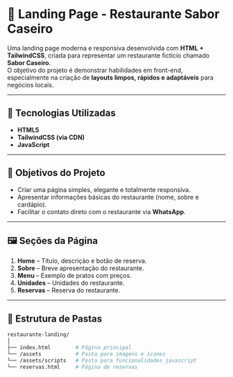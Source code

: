 # 🍝 Landing Page - Restaurante Sabor Caseiro

Uma landing page moderna e responsiva desenvolvida com **HTML + TailwindCSS**, criada para representar um restaurante fictício chamado **Sabor Caseiro**.  
O objetivo do projeto é demonstrar habilidades em front-end, especialmente na criação de **layouts limpos, rápidos e adaptáveis** para negócios locais.

---

## 🚀 Tecnologias Utilizadas
- **HTML5**  
- **TailwindCSS (via CDN)**  
- **JavaScript** 

---

## 🎯 Objetivos do Projeto
- Criar uma página simples, elegante e totalmente responsiva.  
- Apresentar informações básicas do restaurante (nome, sobre e cardápio).  
- Facilitar o contato direto com o restaurante via **WhatsApp**.  

---

## 🖼️ Seções da Página
1. **Home** – Título, descrição e botão de reserva.  
2. **Sobre** – Breve apresentação do restaurante.  
3. **Menu** – Exemplo de pratos com preços.  
4. **Unidades** – Unidades do restaurante.  
4. **Reservas** – Reserva do restaurante.

---

## 🧩 Estrutura de Pastas
```bash
restaurante-landing/
│
├── index.html        # Página principal     
└── /assets           # Pasta para imagens e ícones
└── /assets/scripts   # Pasta para funcionalidades javascript   
└── reservas.html     # Página de reservas